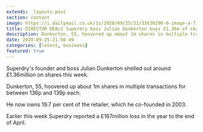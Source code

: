 ```yaml
---
extends: _layouts.post
section: content
image: https://i.dailymail.co.uk/1s/2020/09/25/21/33630290-0-image-a-7_1601064995387.jpg 
title: DIRECTOR DEALS Superdry boss Julian Dunkerton buys £1.36m of shares 
description: Dunkerton, 55, hoovered up about 1m shares in multiple transactions for between 136p and 139p each. He now owns 19.7 per cent of the firm, which he co-founded in 2003 with friend James Holder. 
date: 2020-09-25-21-56-49 
categories: [latest, business] 
featured: true 
--- 
```



Superdry's founder and boss Julian Dunkerton shelled out around £1.36million on shares this week.

Dunkerton, 55, hoovered up about 1m shares in multiple transactions for between 136p and 139p each.

He now owns 19.7 per cent of the retailer, which he co-founded in 2003. 

Earlier this week Superdry reported a £167million loss in the year to the end of April.

